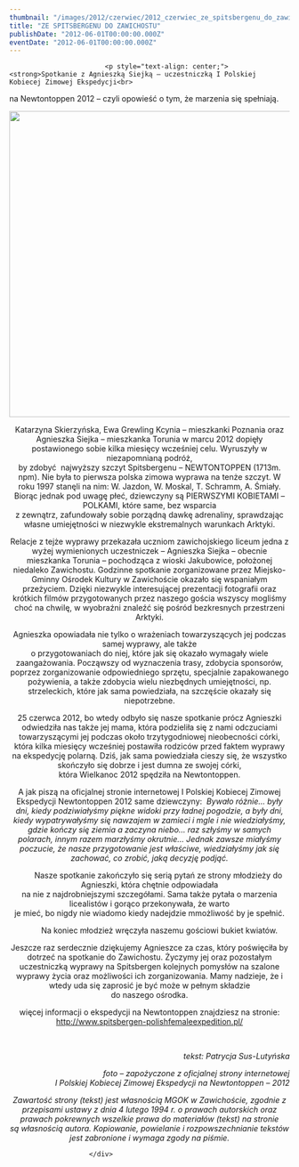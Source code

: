 ```yaml
---
thumbnail: "/images/2012/czerwiec/2012_czerwiec_ze_spitsbergenu_do_zawichostu_2012_06_ze_spitsbergenu_do_zawichostu_16.jpg"
title: "ZE SPITSBERGENU DO ZAWICHOSTU"
publishDate: "2012-06-01T00:00:00.000Z"
eventDate: "2012-06-01T00:00:00.000Z"
---
```


<div class="entry-content">
							
							<p style="text-align: center;"><strong>Spotkanie z Agnieszką Siejką – uczestniczką I Polskiej Kobiecej Zimowej Ekspedycji<br>
na Newtontoppen 2012 – czyli opowieść o tym, że marzenia się spełniają.</strong></p>
<p style="text-align: center;"><img fetchpriority="high" decoding="async" class="aligncenter  wp-image-360" title="Zawichost MGOK" src="/images/2012/czerwiec/2012_czerwiec_ze_spitsbergenu_do_zawichostu_2012_06_ze_spitsbergenu_do_zawichostu_16.jpg" alt="" width="940" height="550" srcset="/images/2012/czerwiec/2012_czerwiec_ze_spitsbergenu_do_zawichostu_2012_06_ze_spitsbergenu_do_zawichostu_16.jpg 940w, /images/2012/czerwiec/16-300x175.jpg 300w" sizes="(max-width: 940px) 100vw, 940px"></p>
<p style="text-align: center;">Katarzyna Skierzyńska, Ewa Grewling Kcynia – mieszkanki Poznania oraz Agnieszka Siejka – mieszkanka Torunia w marcu 2012 dopięły postawionego sobie kilka miesięcy wcześniej celu. Wyruszyły w niezapomnianą podróż,<br>
by zdobyć &nbsp;najwyższy szczyt Spitsbergenu – NEWTONTOPPEN (1713m. npm). Nie była to pierwsza polska zimowa wyprawa na tenże szczyt. W roku 1997 stanęli na nim: W. Jazdon, W. Moskal, T. Schramm, A. Śmiały. Biorąc jednak pod uwagę płeć, dziewczyny są PIERWSZYMI KOBIETAMI – POLKAMI, które same, bez wsparcia<br>
z zewnątrz, zafundowały sobie porządną dawkę adrenaliny, sprawdzając własne umiejętności w niezwykle ekstremalnych warunkach Arktyki.</p>
<p style="text-align: center;">Relacje z tejże wyprawy przekazała uczniom zawichojskiego liceum jedna z wyżej wymienionych uczestniczek – Agnieszka Siejka – obecnie mieszkanka Torunia – pochodząca z wioski Jakubowice, położonej niedaleko Zawichostu. Godzinne spotkanie zorganizowane przez Miejsko-Gminny Ośrodek Kultury w Zawichoście okazało się wspaniałym przeżyciem. Dzięki niezwykle interesującej prezentacji fotografii oraz krótkich filmów przygotowanych przez naszego gościa wszyscy mogliśmy choć na chwilę, w wyobraźni znaleźć się pośród bezkresnych przestrzeni Arktyki.</p>
<p style="text-align: center;">Agnieszka opowiadała nie tylko o wrażeniach towarzyszących jej podczas samej wyprawy, ale także<br>
o przygotowaniach do niej, które jak się okazało wymagały wiele zaangażowania. Począwszy od wyznaczenia trasy, zdobycia sponsorów, poprzez zorganizowanie odpowiedniego sprzętu, specjalnie zapakowanego pożywienia, a także zdobycia wielu niezbędnych umiejętności, np. strzeleckich, które jak sama powiedziała, na szczęście okazały się niepotrzebne.</p>
<p style="text-align: center;">25 czerwca 2012, bo wtedy odbyło się nasze spotkanie prócz Agnieszki odwiedziła nas także jej mama, która podzieliła się z nami odczuciami towarzyszącymi jej podczas około trzytygodniowej nieobecności córki, która kilka miesięcy wcześniej postawiła rodziców przed faktem wyprawy na ekspedycję polarną. Dziś, jak sama powiedziała cieszy się, że wszystko skończyło się dobrze i jest dumna ze swojej córki,<br>
która Wielkanoc 2012 spędziła na Newtontoppen.</p>
<p style="text-align: center;">A jak piszą na oficjalnej stronie internetowej I Polskiej Kobiecej Zimowej Ekspedycji Newtontoppen 2012 same dziewczyny: &nbsp;<em>Bywało różnie… były dni, kiedy podziwiałyśmy piękne widoki przy ładnej pogodzie, a były dni, kiedy wypatrywałyśmy się nawzajem w zamieci i mgle i nie wiedziałyśmy, gdzie kończy się ziemia a zaczyna niebo… raz szłyśmy w samych polarach, innym razem marzłyśmy okrutnie… Jednak zawsze miałyśmy poczucie, że nasze przygotowanie jest właściwe, wiedziałyśmy jak się zachować, co zrobić, jaką decyzję podjąć.</em></p>
<p style="text-align: center;">&nbsp;&nbsp;&nbsp;&nbsp;&nbsp;&nbsp;&nbsp;&nbsp; Nasze spotkanie zakończyło się serią pytań ze strony młodzieży do&nbsp; Agnieszki, która chętnie odpowiadała<br>
na nie z najdrobniejszymi szczegółami. Sama także pytała o marzenia licealistów i gorąco przekonywała, że warto<br>
je mieć, bo nigdy nie wiadomo kiedy nadejdzie mmożliwość by je spełnić.</p>
<p style="text-align: center;">&nbsp;&nbsp;&nbsp;&nbsp;&nbsp;&nbsp;&nbsp;&nbsp; Na koniec młodzież wręczyła naszemu gościowi bukiet kwiatów.</p>
<p style="text-align: center;">Jeszcze raz serdecznie dziękujemy Agnieszce za czas, który poświęciła by dotrzeć na spotkanie do Zawichostu. Życzymy jej oraz pozostałym uczestniczką wyprawy na Spitsbergen kolejnych pomysłów na szalone wyprawy życia oraz możliwości ich zorganizowania. Mamy nadzieje, że i wtedy uda się zaprosić je być może w pełnym składzie<br>
do naszego ośrodka.</p>
<p style="text-align: center;">więcej informacji o ekspedycji na Newtontoppen znajdziesz na stronie:<br>
<a href="http://www.spitsbergen-polishfemaleexpedition.pl/">http://www.spitsbergen-polishfemaleexpedition.pl/</a></p>
<p>&nbsp;</p>
<p style="text-align: right;" align="right"><em>tekst: Patrycja Sus-Lutyńska</em></p>
<p style="text-align: right;" align="right"><em>foto – zapożyczone z oficjalnej strony internetowej<br>
I Polskiej Kobiecej Zimowej Ekspedycji na Newtontoppen – 2012</em></p>
<p style="text-align: center;" align="right"><em>Zawartość strony (tekst)&nbsp;jest własnością MGOK w Zawichoście, zgodnie z przepisami ustawy z dnia 4 lutego 1994 r. o prawach autorskich oraz prawach pokrewnych wszelkie prawa do materiałów (tekst) na stronie<br>
są własnością autora. Kopiowanie, powielanie i rozpowszechnianie tekstów jest zabronione i wymaga zgody na piśmie.</em></p>
						
						</div>
